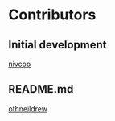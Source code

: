 <h1>Contributors</h1>
<h2>Initial development</h2><a href="https://github.com/nivcoo/DropConfirmation">nivcoo
</a>
<h2>README.md</h2><a href="https://github.com/othneildrew/Best-README-Template">othneildrew
</a>
